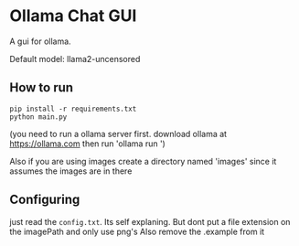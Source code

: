 # Ollama Chat GUI

A gui for ollama. 

Default model: llama2-uncensored


## How to run
```
pip install -r requirements.txt
python main.py
```


(you need to run a ollama server first. download ollama at https://ollama.com then run 'ollama run <your-preferd-model>')

Also if you are using images create a directory named 'images' since it assumes the images are in there



## Configuring
just read the `config.txt`. Its self explaning. But dont put a file extension on the imagePath and only use png's
Also remove the .example from it


